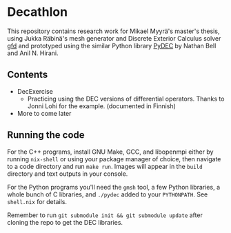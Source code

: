 # Decathlon

This repository contains research work for Mikael Myyrä's master's thesis,
using Jukka Räbinä's mesh generator and Discrete Exterior Calculus solver [gfd]
and prototyped using the similar Python library [PyDEC] by Nathan Bell and Anil
N. Hirani.

## Contents

- DecExercise
  - Practicing using the DEC versions of differential operators. Thanks to
    Jonni Lohi for the example. (documented in Finnish)
- More to come later

## Running the code

For the C++ programs, install GNU Make, GCC, and libopenmpi either by running
`nix-shell` or using your package manager of choice, then navigate to a code
directory and run `make run`. Images will appear in the `build` directory and
text outputs in your console.

For the Python programs you'll need the `gmsh` tool, a few Python libraries, a
whole bunch of C libraries, and `./pydec` added to your `PYTHONPATH`. See
`shell.nix` for details.

Remember to run `git submodule init && git submodule update` after cloning the
repo to get the DEC libraries.

[gfd]: https://github.com/juolrabi/gfd
[pydec]: https://github.com/hirani/pydec
